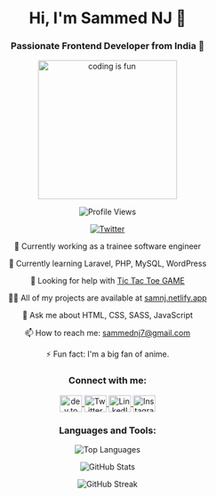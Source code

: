 <!-- Introduction -->
<h1 align="center">Hi, I'm Sammed NJ 👋</h1>
<h3 align="center">Passionate Frontend Developer from India 🚀</h3>

<!-- GIF -->
<p align="center">
  <img align="center" alt="coding is fun" width="250" src="https://media.tenor.com/X3jJ_r78JlcAAAAC/bobs-burger-tina-belcher.gif">
</p>

<!-- Profile Views -->
<p align="center">
  <img src="https://komarev.com/ghpvc/?username=sammed-nj&label=Profile%20views&color=0e75b6&style=flat" alt="Profile Views">
</p>

<!-- Social Media Badges -->
<p align="center">
  <a href="https://twitter.com/sammed_nj" target="_blank">
    <img src="https://img.shields.io/twitter/follow/sammed_nj?logo=twitter&style=for-the-badge" alt="Twitter">
  </a>
</p>

<!-- Bio and Interests -->
<p align="center">💼 Currently working as a trainee software engineer</p>
<p align="center">🌱 Currently learning Laravel, PHP, MySQL, WordPress</p>
<p align="center">🤝 Looking for help with <a href="https://github.com/Sammed-NJ/tic_tac_too">Tic Tac Toe GAME</a></p>
<p align="center">👨‍💻 All of my projects are available at <a href="https://samnj.netlify.app/">samnj.netlify.app</a></p>
<p align="center">💬 Ask me about HTML, CSS, SASS, JavaScript</p>
<p align="center">📫 How to reach me: <a href="mailto:sammednj7@gmail.com">sammednj7@gmail.com</a></p>
<p align="center">⚡ Fun fact: I'm a big fan of anime.</p>

<!-- Social Media and Contact -->
<h3 align="center">Connect with me:</h3>
<p align="center">
  <a href="https://dev.to/sammednj" target="blank">
    <img align="center" src="https://raw.githubusercontent.com/rahuldkjain/github-profile-readme-generator/master/src/images/icons/Social/devto.svg" alt="dev.to" height="30" width="40">
  </a>
  <a href="https://twitter.com/sammed_nj" target="blank">
    <img align="center" src="https://raw.githubusercontent.com/rahuldkjain/github-profile-readme-generator/master/src/images/icons/Social/twitter.svg" alt="Twitter" height="30" width="40">
  </a>
  <a href="https://linkedin.com/in/sammed-nj" target="blank">
    <img align="center" src="https://raw.githubusercontent.com/rahuldkjain/github-profile-readme-generator/master/src/images/icons/Social/linked-in-alt.svg" alt="LinkedIn" height="30" width="40">
  </a>
  <a href="https://instagram.com/sammed.nj" target="blank">
    <img align="center" src="https://raw.githubusercontent.com/rahuldkjain/github-profile-readme-generator/master/src/images/icons/Social/instagram.svg" alt="Instagram" height="30" width="40">
  </a>
</p>

<!-- Languages and Tools -->
<h3 align="center">Languages and Tools:</h3>
<p align="center">
  <!-- Add your icons and links here for the languages and tools you use -->
</p>

<!-- GitHub Stats -->
<p align="center">
  <img align="center" src="https://github-readme-stats.vercel.app/api/top-langs?username=sammed-nj&show_icons=true&locale=en&layout=compact" alt="Top Languages">
</p>

<p align="center">
  <img align="center" src="https://github-readme-stats.vercel.app/api?username=sammed-nj&show_icons=true&locale=en" alt="GitHub Stats">
</p>

<p align="center">
  <img align="center" src="https://github-readme-streak-stats.herokuapp.com/?user=sammed-nj&theme=dark" alt="GitHub Streak">
</p>
